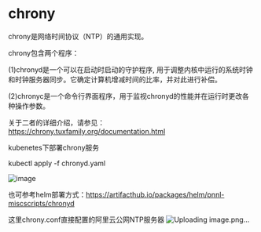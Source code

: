 # chrony
chrony是网络时间协议（NTP）的通用实现。

chrony包含两个程序：

(1)chronyd是一个可以在启动时启动的守护程序, 用于调整内核中运行的系统时钟和时钟服务器同步。它确定计算机增减时间的比率，并对此进行补偿。

(2)chronyc是一个命令行界面程序，用于监视chronyd的性能并在运行时更改各种操作参数。

关于二者的详细介绍，请参见：https://chrony.tuxfamily.org/documentation.html

kubenetes下部署chrony服务

kubectl apply -f chronyd.yaml

![image](https://user-images.githubusercontent.com/12782056/129527803-9423eaba-4a34-41ce-95f5-f83fb899de34.png)
  
也可参考helm部署方式：https://artifacthub.io/packages/helm/pnnl-miscscripts/chronyd

这里chrony.conf直接配置的阿里云公网NTP服务器
![Uploading image.png…]()
